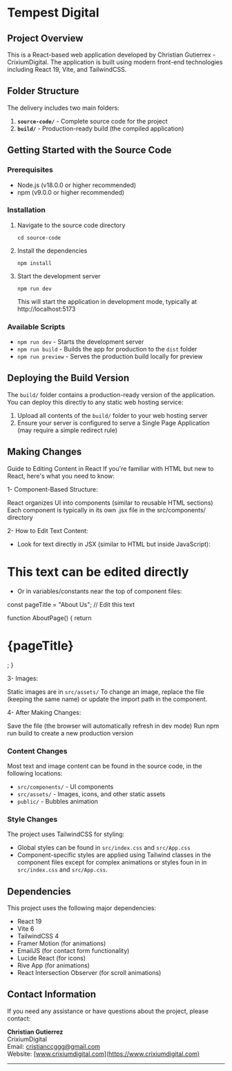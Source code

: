 # Tempest Digital

## Project Overview

This is a React-based web application developed by Christian Gutierrex - CrixiumDigital. The application is built using modern front-end technologies including React 19, Vite, and TailwindCSS.

## Folder Structure

The delivery includes two main folders:

1. **`source-code/`** - Complete source code for the project
2. **`build/`** - Production-ready build (the compiled application)

## Getting Started with the Source Code

### Prerequisites

- Node.js (v18.0.0 or higher recommended)
- npm (v9.0.0 or higher recommended)

### Installation

1. Navigate to the source code directory

   ```
   cd source-code
   ```

2. Install the dependencies

   ```
   npm install
   ```

3. Start the development server
   ```
   npm run dev
   ```
   This will start the application in development mode, typically at http://localhost:5173

### Available Scripts

- `npm run dev` - Starts the development server
- `npm run build` - Builds the app for production to the `dist` folder
- `npm run preview` - Serves the production build locally for preview

## Deploying the Build Version

The `build/` folder contains a production-ready version of the application. You can deploy this directly to any static web hosting service:

1. Upload all contents of the `build/` folder to your web hosting server
2. Ensure your server is configured to serve a Single Page Application (may require a simple redirect rule)

## Making Changes

Guide to Editing Content in React
If you're familiar with HTML but new to React, here's what you need to know:

1- Component-Based Structure:

React organizes UI into components (similar to reusable HTML sections)
Each component is typically in its own .jsx file in the src/components/ directory

2- How to Edit Text Content:

- Look for text directly in JSX (similar to HTML but inside JavaScript):

<h1>This text can be edited directly</h1>

- Or in variables/constants near the top of component files:

const pageTitle = "About Us"; // Edit this text

function AboutPage() {
return <h1>{pageTitle}</h1>;
}

3- Images:

Static images are in `src/assets/`
To change an image, replace the file (keeping the same name) or update the import path in the component.

4- After Making Changes:

Save the file (the browser will automatically refresh in dev mode)
Run npm run build to create a new production version

### Content Changes

Most text and image content can be found in the source code, in the following locations:

- `src/components/` - UI components
- `src/assets/` - Images, icons, and other static assets
- `public/` - Bubbles animation

### Style Changes

The project uses TailwindCSS for styling:

- Global styles can be found in `src/index.css` and `src/App.css`
- Component-specific styles are applied using Tailwind classes in the component files except for complex animations or styles foun in in `src/index.css` and `src/App.css`.

## Dependencies

This project uses the following major dependencies:

- React 19
- Vite 6
- TailwindCSS 4
- Framer Motion (for animations)
- EmailJS (for contact form functionality)
- Lucide React (for icons)
- Rive App (for animations)
- React Intersection Observer (for scroll animations)

## Contact Information

If you need any assistance or have questions about the project, please contact:

**Christian Gutierrez**  
CrixiumDigital  
Email: cristianccggg@gmail.com  
Website: [www.crixiumdigital.com](https://www.crixiumdigital.com)

---
